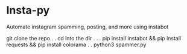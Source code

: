 # Insta-py
Automate instagram spamming, posting, and more using instabot 

git clone the repo 
.
.
cd into the dir 
.
.
.
pip install instabot && pip install requests && pip install colorama 
.
.
python3 spammer.py 
